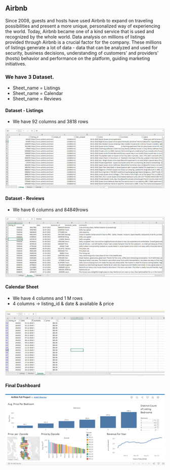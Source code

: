 ## Airbnb
Since 2008, guests and hosts have used Airbnb to expand on traveling possibilities and present a more unique, personalized way of experiencing the world. Today, Airbnb became one of a kind service that is used and recognized by the whole world. Data analysis on millions of listings provided through Airbnb is a crucial factor for the company. These millions of listings generate a lot of data - data that can be analyzed and used for security, business decisions, understanding of customers' and providers' (hosts) behavior and performance on the platform, guiding marketing initiatives.

### We have 3 Dataset.
- Sheet_name = Listings
- Sheet_name = Calendar
- Sheet_name = Reviews

#### Dataset - Listings
- We have 92 columns and 3818 rows
  
![Listings](Images/Listing.png)

#### Dataset - Reviews
- We have 6 columns and 84849rows

![Reviews](Images/Reviews.png)

#### Calendar Sheet
- We have 4 columns and 1 M rows
- 4 columns -> listing_id & date & available & price
  
![calendar](Images/Calendar.png)

#### Final Dashboard
![dashboard](Images/Dashboard.png)

